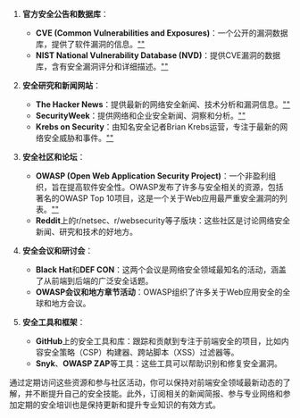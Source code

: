 1. **官方安全公告和数据库**：
   - **CVE (Common Vulnerabilities and Exposures)**：一个公开的漏洞数据库，提供了软件漏洞的信息。[""]((https://www.cve.org/About/Overview))
   - **NIST National Vulnerability Database (NVD)**：提供CVE漏洞的数据库，含有安全漏洞评分和详细描述。[""](https://nvd.nist.gov/vuln)

2. **安全研究和新闻网站**：
   - **The Hacker News**：提供最新的网络安全新闻、技术分析和漏洞信息。[""](https://thehackernews.com/)
   - **SecurityWeek**：提供网络和企业安全新闻、洞察和分析。[""](https://www.securityweek.com/)
   - **Krebs on Security**：由知名安全记者Brian Krebs运营，专注于最新的网络安全威胁和事件。[""](https://krebsonsecurity.com/)

3. **安全社区和论坛**：
   - **OWASP (Open Web Application Security Project)**：一个非盈利组织，旨在提高软件安全性。OWASP发布了许多与安全相关的资源，包括著名的OWASP Top 10项目，这是一个关于Web应用最严重安全漏洞的列表。[""](https://owasp.org/Top10/zh_CN/)
   - **Reddit**上的r/netsec、r/websecurity等子版块：这些社区是讨论网络安全新闻、研究和技术的好地方。

4. **安全会议和研讨会**：
   - **Black Hat**和**DEF CON**：这两个会议是网络安全领域最知名的活动，涵盖了从前端到后端的广泛安全话题。
   - **OWASP会议和地方章节活动**：OWASP组织了许多关于Web应用安全的全球和地方会议。

5. **安全工具和框架**：
   - **GitHub**上的安全工具和库：跟踪和贡献到专注于前端安全的项目，比如内容安全策略（CSP）构建器、跨站脚本（XSS）过滤器等。
   - **Snyk**、**OWASP ZAP**等工具：这些工具可以帮助识别和修复安全漏洞。

通过定期访问这些资源和参与社区活动，你可以保持对前端安全领域最新动态的了解，并不断提升自己的安全技能。此外，订阅相关的新闻简报、参与专业网络和参加定期的安全培训也是保持更新和提升专业知识的有效方式。